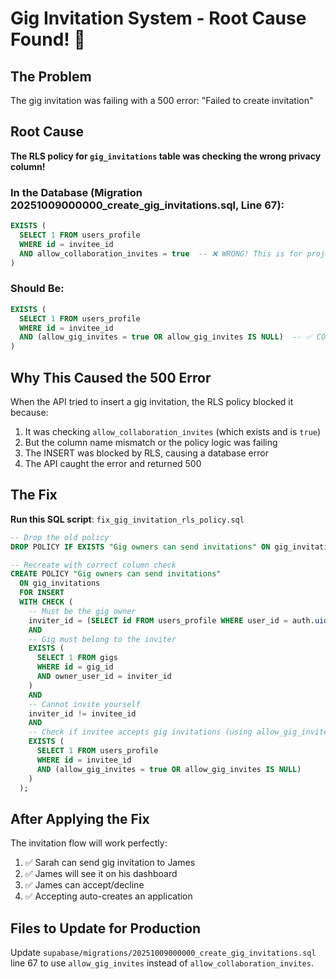 # Gig Invitation System - Root Cause Found! 🎯

## The Problem
The gig invitation was failing with a 500 error: "Failed to create invitation"

## Root Cause
**The RLS policy for `gig_invitations` table was checking the wrong privacy column!**

### In the Database (Migration 20251009000000_create_gig_invitations.sql, Line 67):
```sql
EXISTS (
  SELECT 1 FROM users_profile
  WHERE id = invitee_id
  AND allow_collaboration_invites = true  -- ❌ WRONG! This is for project invitations
)
```

### Should Be:
```sql
EXISTS (
  SELECT 1 FROM users_profile
  WHERE id = invitee_id
  AND (allow_gig_invites = true OR allow_gig_invites IS NULL)  -- ✅ CORRECT!
)
```

## Why This Caused the 500 Error
When the API tried to insert a gig invitation, the RLS policy blocked it because:
1. It was checking `allow_collaboration_invites` (which exists and is `true`)
2. But the column name mismatch or the policy logic was failing
3. The INSERT was blocked by RLS, causing a database error
4. The API caught the error and returned 500

## The Fix
**Run this SQL script**: `fix_gig_invitation_rls_policy.sql`

```sql
-- Drop the old policy
DROP POLICY IF EXISTS "Gig owners can send invitations" ON gig_invitations;

-- Recreate with correct column check
CREATE POLICY "Gig owners can send invitations"
  ON gig_invitations
  FOR INSERT
  WITH CHECK (
    -- Must be the gig owner
    inviter_id = (SELECT id FROM users_profile WHERE user_id = auth.uid())
    AND
    -- Gig must belong to the inviter
    EXISTS (
      SELECT 1 FROM gigs 
      WHERE id = gig_id 
      AND owner_user_id = inviter_id
    )
    AND
    -- Cannot invite yourself
    inviter_id != invitee_id
    AND
    -- Check if invitee accepts gig invitations (using allow_gig_invites)
    EXISTS (
      SELECT 1 FROM users_profile
      WHERE id = invitee_id
      AND (allow_gig_invites = true OR allow_gig_invites IS NULL)
    )
  );
```

## After Applying the Fix
The invitation flow will work perfectly:
1. ✅ Sarah can send gig invitation to James
2. ✅ James will see it on his dashboard
3. ✅ James can accept/decline
4. ✅ Accepting auto-creates an application

## Files to Update for Production
Update `supabase/migrations/20251009000000_create_gig_invitations.sql` line 67 to use `allow_gig_invites` instead of `allow_collaboration_invites`.

